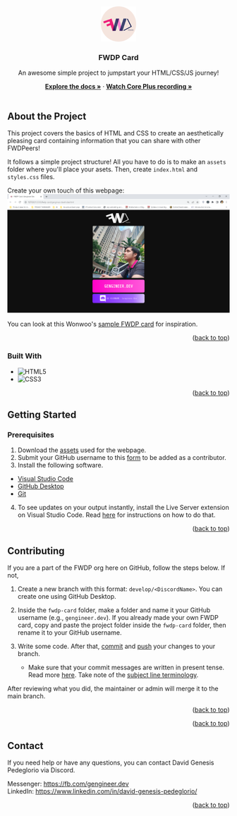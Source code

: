 <a name="readme-top"></a>

<div align="center">
    <a href="https://github.com/FWDP/beginner-challenges/tree/main/fwdp-card/">
        <img src="gengineer.dev/assets/fwdp main logo.png" alt="FWDP Logo" height="80">
    </a>
    <h3 align="center">FWDP Card</h3>
    <p>An awesome simple project to jumpstart your HTML/CSS/JS journey!</p>
    <a href="https://github.com/FWDP/beginner-challenges/tree/main/fwdp-card/"><strong>Explore the docs »</strong></a>
     ·
    <a href="https://drive.google.com/file/d/1u7V5YoFtGlrjdfT0e-3hcX9oRkKqvK9_/view?usp=drive_link/"><strong>Watch Core Plus recording »</strong></a>
    <br />
    <br />
</div>

## About the Project

This project covers the basics of HTML and CSS to create an aesthetically pleasing card containing information that you can share with other FWDPeers!

It follows a simple project structure! All you have to do is to make an `assets` folder where you'll place your asets. Then, create `index.html` and `styles.css` files.

Create your own touch of this webpage: ![Sample FWDP card](./sample-webpage.png)

You can look at this Wonwoo's [sample FWDP card](https://drive.google.com/file/d/1yTUvnPl819hKA_LHvlRaMwroDkmpLOVi/view?usp=sharing) for inspiration.

<p align="right">(<a href="#readme-top">back to top</a>)</p>

### Built With
* ![HTML5](https://img.shields.io/badge/html5-%23E34F26.svg?style=for-the-badge&logo=html5&logoColor=white)
* ![CSS3](https://img.shields.io/badge/css3-%231572B6.svg?style=for-the-badge&logo=css3&logoColor=white)

<p align="right">(<a href="#readme-top">back to top</a>)</p>

## Getting Started

### Prerequisites
1. Download the [assets](https://drive.google.com/drive/folders/1L6GqpsY3zHssujiPSXtG1_NzPNF9xq7i?usp=drive_link) used for the webpage.
2. Submit your GitHub username to this [form](https://forms.gle/A3kBieg6F1jLhhqP8) to be added as a contributor.
3. Install the following software.
- [Visual Studio Code](https://code.visualstudio.com/download)
- [GitHub Desktop](https://desktop.github.com/)
- [Git](https://git-scm.com/downloads)
4. To see updates on your output instantly, install the Live Server extension on Visual Studio Code. Read [here](https://www.alphr.com/vs-code-open-with-live-server/) for instructions on how to do that.

<p align="right">(<a href="#readme-top">back to top</a>)</p>

## Contributing

If you are a part of the FWDP org here on GitHub, follow the steps below. If not, 

1. Create a new branch with this format: `develop/<DiscordName>`. You can create one using GitHub Desktop.
2. Inside the `fwdp-card` folder, make a folder and name it your GitHub username (e.g., `gengineer.dev`). If you already made your own FWDP card, copy and paste the project folder inside the `fwdp-card` folder, then rename it to your GitHub username.
3. Write some code. After that, [commit](https://docs.github.com/en/desktop/making-changes-in-a-branch/committing-and-reviewing-changes-to-your-project-in-github-desktop#write-a-commit-message-and-push-your-changes) and [push](https://docs.github.com/en/desktop/making-changes-in-a-branch/pushing-changes-to-github-from-github-desktop#pushing-changes-to-github) your changes to your branch. 
     
     - Make sure that your commit messages are written in present tense. Read more [here](https://gist.github.com/tonibardina/9290fbc7d605b4f86919426e614fe692). Take note of the [subject line terminology](https://gist.github.com/tonibardina/9290fbc7d605b4f86919426e614fe692?fbclid=IwAR2ZkV2N1wzppJL2SO-RzCiQVtw6GJ5XnKLufD2FrLFdloxljC9wHecTkYg#subject-line-standard-terminology).

After reviewing what you did, the maintainer or admin will merge it to the main branch.

<p align="right">(<a href="#readme-top">back to top</a>)</p>


<p align="right">(<a href="#readme-top">back to top</a>)</p>

## Contact
If you need help or have any questions, you can contact David Genesis Pedeglorio via Discord. 

Messenger: https://fb.com/gengineer.dev
<br/>
LinkedIn: https://www.linkedin.com/in/david-genesis-pedeglorio/

<p align="right">(<a href="#readme-top">back to top</a>)</p>
